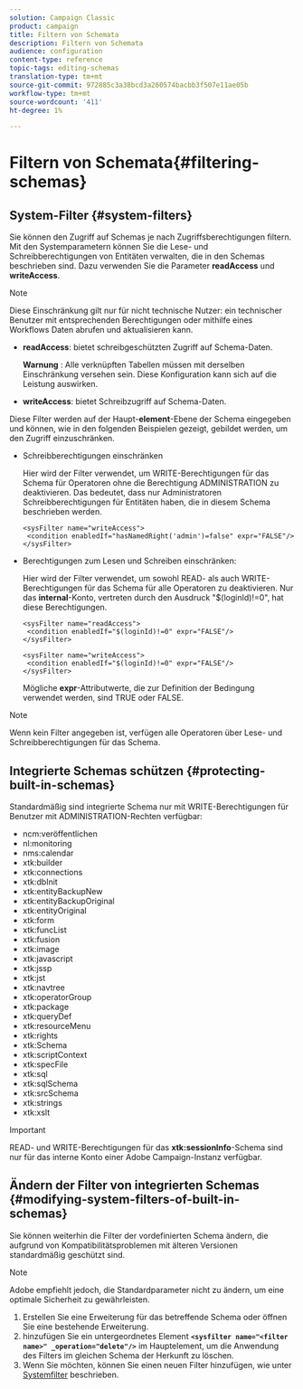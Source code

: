 ```yaml
---
solution: Campaign Classic
product: campaign
title: Filtern von Schemata
description: Filtern von Schemata
audience: configuration
content-type: reference
topic-tags: editing-schemas
translation-type: tm+mt
source-git-commit: 972885c3a38bcd3a260574bacbb3f507e11ae05b
workflow-type: tm+mt
source-wordcount: '411'
ht-degree: 1%

---
```



# Filtern von Schemata{#filtering-schemas}

## System-Filter {#system-filters}

Sie können den Zugriff auf Schemas je nach Zugriffsberechtigungen filtern. Mit den Systemparametern können Sie die Lese- und Schreibberechtigungen von Entitäten verwalten, die in den Schemas beschrieben sind. Dazu verwenden Sie die Parameter **readAccess** und **writeAccess**.

>[!NOTE]
>
>Diese Einschränkung gilt nur für nicht technische Nutzer: ein technischer Benutzer mit entsprechenden Berechtigungen oder mithilfe eines Workflows Daten abrufen und aktualisieren kann.

* **readAccess**: bietet schreibgeschützten Zugriff auf Schema-Daten.

   **Warnung** : Alle verknüpften Tabellen müssen mit derselben Einschränkung versehen sein. Diese Konfiguration kann sich auf die Leistung auswirken.

* **writeAccess**: bietet Schreibzugriff auf Schema-Daten.

Diese Filter werden auf der Haupt-**element**-Ebene der Schema eingegeben und können, wie in den folgenden Beispielen gezeigt, gebildet werden, um den Zugriff einzuschränken.

* Schreibberechtigungen einschränken

   Hier wird der Filter verwendet, um WRITE-Berechtigungen für das Schema für Operatoren ohne die Berechtigung ADMINISTRATION zu deaktivieren. Das bedeutet, dass nur Administratoren Schreibberechtigungen für Entitäten haben, die in diesem Schema beschrieben werden.

   ```
   <sysFilter name="writeAccess">      
    <condition enabledIf="hasNamedRight('admin')=false" expr="FALSE"/>    
   </sysFilter>
   ```

* Berechtigungen zum Lesen und Schreiben einschränken:

   Hier wird der Filter verwendet, um sowohl READ- als auch WRITE-Berechtigungen für das Schema für alle Operatoren zu deaktivieren. Nur das **internal**-Konto, vertreten durch den Ausdruck &quot;$(loginId)!=0&quot;, hat diese Berechtigungen.

   ```
   <sysFilter name="readAccess"> 
    <condition enabledIf="$(loginId)!=0" expr="FALSE"/>
   </sysFilter>
   
   <sysFilter name="writeAccess">  
    <condition enabledIf="$(loginId)!=0" expr="FALSE"/>
   </sysFilter>
   ```

   Mögliche **expr**-Attributwerte, die zur Definition der Bedingung verwendet werden, sind TRUE oder FALSE.

>[!NOTE]
>
>Wenn kein Filter angegeben ist, verfügen alle Operatoren über Lese- und Schreibberechtigungen für das Schema.

## Integrierte Schemas schützen {#protecting-built-in-schemas}

Standardmäßig sind integrierte Schema nur mit WRITE-Berechtigungen für Benutzer mit ADMINISTRATION-Rechten verfügbar:

* ncm:veröffentlichen
* nl:monitoring
* nms:calendar
* xtk:builder
* xtk:connections
* xtk:dbInit
* xtk:entityBackupNew
* xtk:entityBackupOriginal
* xtk:entityOriginal
* xtk:form
* xtk:funcList
* xtk:fusion
* xtk:image
* xtk:javascript
* xtk:jssp
* xtk:jst
* xtk:navtree
* xtk:operatorGroup
* xtk:package
* xtk:queryDef
* xtk:resourceMenu
* xtk:rights
* xtk:Schema
* xtk:scriptContext
* xtk:specFile
* xtk:sql
* xtk:sqlSchema
* xtk:srcSchema
* xtk:strings
* xtk:xslt

>[!IMPORTANT]
>
>READ- und WRITE-Berechtigungen für das **xtk:sessionInfo**-Schema sind nur für das interne Konto einer Adobe Campaign-Instanz verfügbar.

## Ändern der Filter von integrierten Schemas {#modifying-system-filters-of-built-in-schemas}

Sie können weiterhin die Filter der vordefinierten Schema ändern, die aufgrund von Kompatibilitätsproblemen mit älteren Versionen standardmäßig geschützt sind.

>[!NOTE]
>
>Adobe empfiehlt jedoch, die Standardparameter nicht zu ändern, um eine optimale Sicherheit zu gewährleisten.

1. Erstellen Sie eine Erweiterung für das betreffende Schema oder öffnen Sie eine bestehende Erweiterung.
1. hinzufügen Sie ein untergeordnetes Element **`<sysfilter name="<filter name>" _operation="delete"/>`** im Hauptelement, um die Anwendung des Filters im gleichen Schema der Herkunft zu löschen.
1. Wenn Sie möchten, können Sie einen neuen Filter hinzufügen, wie unter [Systemfilter](#system-filters) beschrieben.


